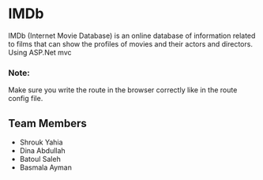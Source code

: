 # IMDb 
IMDb (Internet Movie Database) is an online database of information related to films that can show the profiles of movies and their actors and directors.
Using ASP.Net mvc

### Note:
Make sure you write the route in the browser correctly like in the route config file.
## Team Members
- Shrouk Yahia
- Dina Abdullah
- Batoul Saleh
- Basmala Ayman
